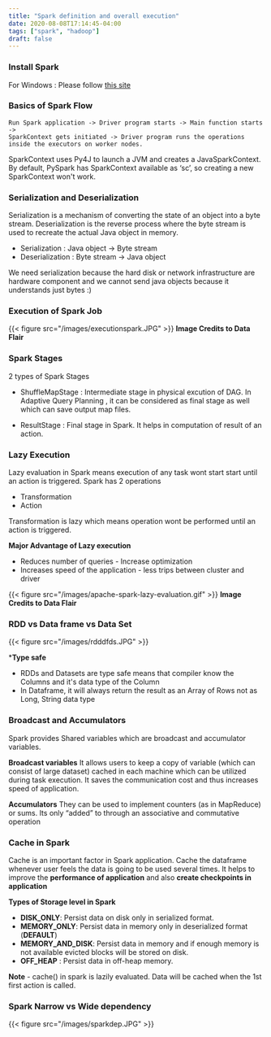 ```yaml
---
title: "Spark definition and overall execution"
date: 2020-08-08T17:14:45-04:00
tags: ["spark", "hadoop"]
draft: false
---
```


### Install Spark 
For Windows : Please follow [this site](https://phoenixnap.com/kb/install-spark-on-windows-10)

### Basics of Spark Flow 
```
Run Spark application -> Driver program starts -> Main function starts ->  
SparkContext gets initiated -> Driver program runs the operations inside the executors on worker nodes.
```

SparkContext uses Py4J to launch a JVM and creates a JavaSparkContext. 
By default, PySpark has SparkContext available as ‘sc’, so creating a new SparkContext won't work.


### Serialization and Deserialization
Serialization is a mechanism of converting the state of an object into a byte stream. Deserialization is the reverse process where the byte stream is used to recreate the actual Java object in memory.

- Serialization   : Java object -> Byte stream
- Deserialization : Byte stream -> Java object

We need serialization because the hard disk or network infrastructure are hardware component and we cannot send java objects because it understands just bytes :)


### Execution of Spark Job 

{{< figure src="/images/executionspark.JPG" >}}
**Image Credits to Data Flair**


### Spark Stages 
2 types of Spark Stages
- ShuffleMapStage   :   Intermediate stage in physical excution of DAG. 
                        In Adaptive Query Planning , it can be considered as final stage as well which can save output map files.
                        
- ResultStage       :   Final stage in Spark. It helps in computation of result of an action.

### Lazy Execution 

Lazy evaluation in Spark means execution of any task wont start start until an action is triggered.
Spark has 2 operations
- Transformation
- Action

Transformation is lazy which means operation wont be performed until an action is triggered.

**Major Advantage of Lazy execution**
- Reduces number of queries - Increase optimization
- Increases speed of the application - less trips between cluster and driver

{{< figure src="/images/apache-spark-lazy-evaluation.gif" >}}
**Image Credits to Data Flair**

### RDD vs Data frame vs Data Set 

{{< figure src="/images/rdddfds.JPG" >}}

***Type safe**
- RDDs and Datasets are type safe means that compiler know the Columns and it's data type of the Column
- In Dataframe, it will always return the result as an Array of Rows not as Long, String data type

### Broadcast and Accumulators 
Spark provides Shared variables which are broadcast and accumulator variables.

**Broadcast variables**
It allows users to keep a copy of variable (which can consist of large dataset) cached in each machine which can be utilized during task execution.
It saves the communication cost and thus increases speed of application.

**Accumulators**
They can be used to implement counters (as in MapReduce) or sums. 
Its only “added” to through an associative and commutative operation



### Cache in Spark  
Cache is an important factor in Spark application. 
Cache the dataframe whenever user feels the data is going to be used several times.
It helps to improve the **performance of application** and also **create checkpoints in application**

**Types of Storage level in Spark**
- **DISK_ONLY**: Persist data on disk only in serialized format.
- **MEMORY_ONLY**: Persist data in memory only in deserialized format (**DEFAULT**)
- **MEMORY_AND_DISK**: Persist data in memory and if enough memory is not available evicted blocks will be stored on disk.
- **OFF_HEAP** : Persist data in off-heap memory. 

**Note** - cache() in spark is lazily evaluated. Data will be cached when the 1st first action is called.


### Spark Narrow vs Wide dependency
{{< figure src="/images/sparkdep.JPG" >}}

